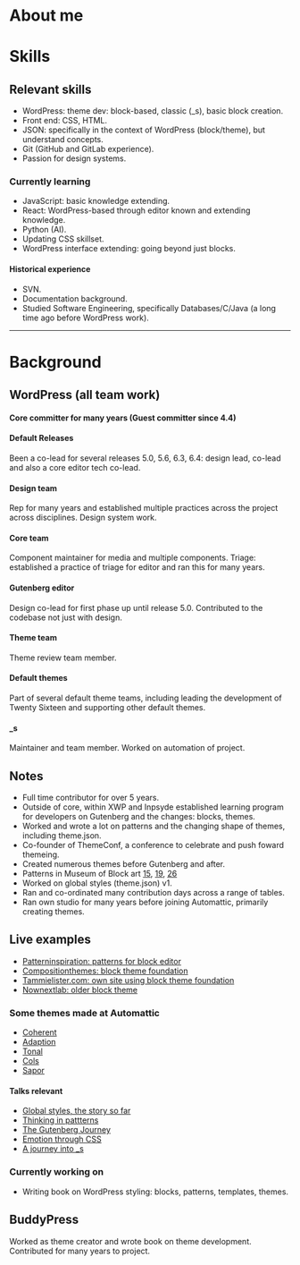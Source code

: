 # About me

# Skills

## Relevant skills
* WordPress: theme dev: block-based, classic (_s), basic block creation.
* Front end: CSS, HTML.
* JSON: specifically in the context of WordPress (block/theme), but understand concepts.
* Git (GitHub and GitLab experience).
* Passion for design systems.

### Currently learning
* JavaScript: basic knowledge extending.
* React: WordPress-based through editor known and extending knowledge.
* Python (AI).
* Updating CSS skillset.
* WordPress interface extending: going beyond just blocks.

#### Historical experience
* SVN.
* Documentation background.
* Studied Software Engineering, specifically Databases/C/Java (a long time ago before WordPress work).

---------

# Background

## WordPress (all team work)

#### Core committer for many years (Guest committer since 4.4)

#### Default Releases
Been a co-lead for several releases 5.0, 5.6, 6.3, 6.4: design lead, co-lead and also a core editor tech co-lead.

#### Design team
Rep for many years and established multiple practices across the project across disciplines.
Design system work.

#### Core team
Component maintainer for media and multiple components.
Triage: established a practice of triage for editor and ran this for many years.

#### Gutenberg editor
Design co-lead for first phase up until release 5.0.
Contributed to the codebase not just with design.

#### Theme team
Theme review team member.

#### Default themes
Part of several default theme teams, including leading the development of Twenty Sixteen and supporting other default themes.

#### _s
Maintainer and team member.
Worked on automation of project.

## Notes
* Full time contributor for over 5 years.
* Outside of core, within XWP and Inpsyde established learning program for developers on Gutenberg and the changes: blocks, themes.
* Worked and wrote a lot on patterns and the changing shape of themes, including theme.json.
* Co-founder of ThemeConf, a conference to celebrate and push foward themeing.
* Created numerous themes before Gutenberg and after.
* Patterns in Museum of Block art [15](https://block-museum.com/2022/01/11/015/), [19](https://block-museum.com/2022/01/11/019/), [26](https://block-museum.com/2022/01/26/026/)
* Worked on global styles (theme.json) v1.
* Ran and co-ordinated many contribution days across a range of tables.
* Ran own studio for many years before joining Automattic, primarily creating themes.

## Live examples
* [Patterninspiration: patterns for block editor](https://speakerdeck.com/tammielis/global-styles-the-story-so-far)
* [Compositionthemes: block theme foundation](https://compositionthemes.com/)
* [Tammielister.com: own site using block theme foundation](https://tammielister.com/)
* [Nownextlab: older block theme](https://nownextlab.com/)

### Some themes made at Automattic
* [Coherent](https://en-gb.wordpress.org/themes/coherent/)
* [Adaption](https://en-gb.wordpress.org/themes/adaption/)
* [Tonal](https://en-gb.wordpress.org/themes/tonal/)
* [Cols](https://en-gb.wordpress.org/themes/cols/)
* [Sapor](https://en-gb.wordpress.org/themes/sapor/)

#### Talks relevant
* [Global styles, the story so far](https://speakerdeck.com/tammielis/global-styles-the-story-so-far)
* [Thinking in pattterns](https://speakerdeck.com/tammielis/thinking-in-patterns)
* [The Gutenberg Journey](https://speakerdeck.com/tammielis/the-gutenberg-journey)
* [Emotion through CSS](https://speakerdeck.com/tammielis/emotion-through-css)
* [A journey into _s](https://speakerdeck.com/tammielis/journey-into-underscores)

### Currently working on
* Writing book on WordPress styling: blocks, patterns, templates, themes.

## BuddyPress
Worked as theme creator and wrote book on theme development.
Contributed for many years to project.
